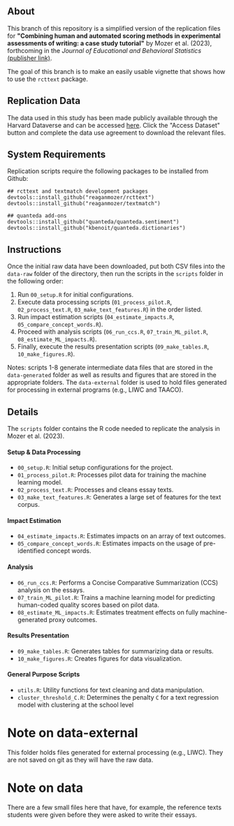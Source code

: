 ## About 

This branch of this repository is a simplified version of the replication files for **"Combining human and automated scoring methods in experimental assessments of writing: a case study tutorial"** by Mozer et al. (2023), forthcoming in the *Journal of Educational and Behavioral Statistics* [(publisher link)](https://journals.sagepub.com/doi/full/10.3102/10769986231207886).

The goal of this branch is to make an easily usable vignette that shows how to use the `rcttext` package.



## Replication Data
The data used in this study has been made publicly available through the Harvard Dataverse and can be accessed [here](https://dataverse.harvard.edu/dataset.xhtml?persistentId=doi:10.7910/DVN/J9KSHU). Click the "Access Dataset" button and complete the data use agreement to download the relevant files.


## System Requirements
Replication scripts require the following packages to be installed from Github:

```{r}
## rcttext and textmatch development packages
devtools::install_github("reaganmozer/rcttext")
devtools::install_github("reaganmozer/textmatch")

## quanteda add-ons
devtools::install_github("quanteda/quanteda.sentiment")
devtools::install_github("kbenoit/quanteda.dictionaries")
```	

## Instructions
Once the initial raw data have been downloaded, put both CSV files into the `data-raw` folder of the directory, then run the scripts in the `scripts` folder in the following order:

1. Run `00_setup.R` for initial configurations.
2. Execute data processing scripts (`01_process_pilot.R`, `02_process_text.R`, `03_make_text_features.R`) in the order listed.
3. Run impact estimation scripts (`04_estimate_impacts.R`, `05_compare_concept_words.R`).
4. Proceed with analysis scripts (`06_run_ccs.R`, `07_train_ML_pilot.R`, `08_estimate_ML_impacts.R`).
5. Finally, execute the results presentation scripts (`09_make_tables.R`, `10_make_figures.R`).

Notes: scripts 1-8 generate intermediate data files that are stored in the `data-generated` folder as well as results and figures that are stored in the appropriate folders.
The `data-external` folder is used to hold files generated for processing in external programs (e.g., LIWC and TAACO).

## Details

The `scripts` folder contains the R code needed to replicate the analysis in Mozer et al. (2023). 

#### Setup \& Data Processing
- `00_setup.R`: Initial setup configurations for the project.
- `01_process_pilot.R`: Processes pilot data for training the machine learning model.
- `02_process_text.R`: Processes and cleans essay texts.
- `03_make_text_features.R`: Generates a large set of features for the text corpus.

#### Impact Estimation
- `04_estimate_impacts.R`: Estimates impacts on an array of text outcomes.
- `05_compare_concept_words.R`: Estimates impacts on the usage of pre-identified concept words.

#### Analysis
- `06_run_ccs.R`: Performs a Concise Comparative Summarization (CCS) analysis on the essays.
- `07_train_ML_pilot.R`: Trains a machine learning model for predicting human-coded quality scores based on pilot data.
- `08_estimate_ML_impacts.R`: Estimates treatment effects on fully machine-generated proxy outcomes.

#### Results Presentation
- `09_make_tables.R`: Generates tables for summarizing data or results.
- `10_make_figures.R`: Creates figures for data visualization.

#### General Purpose Scripts
- `utils.R`: Utility functions for text cleaning and data manipulation.
- `cluster_threshold_C.R`: Determines the penalty `C` for a text regression model with clustering at the school level



# Note on data-external
This folder holds files generated for external processing (e.g., LIWC).
They are not saved on git as they will have the raw data.

# Note on data
There are a few small files here that have, for example, the reference texts students were given before they were asked to write their essays.

